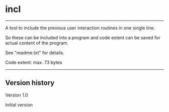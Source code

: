 # incl
------

A tool to include the previous user interaction routines in one single line.

So these can be included into a program and code extent can be saved for actual content of the program.

See "readme.txt" for details.

Code extent: max. 73 bytes

--------

Version history
---------------

Version 1.0

Initial version
